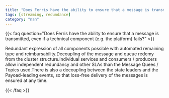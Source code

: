 ```yaml
---
title: "Does Ferris have the ability to ensure that a message is transmitted, even if a technical component (e.g. the platform) fails?"
tags: [streaming, redundance]
category: "nan"
---
```


<!-- QUESTION -->

{{< faq question="Does Ferris have the ability to ensure that a message is transmitted, even if a technical component (e.g. the platform) fails?" >}}

<!-- ANSWER -->

Redundant expression of all components possible with automated remaining type and reimbursability.Decoupling of the message and queue redemy from the cluster structure.Individual services and consumers / producers allow independent redundancy and other SLAs than the Message Quees / Topics used.There is also a decoupling between the state leaders and the Payoad-leading events, so that loss-free delivery of the messages is ensured at any time.

{{< /faq >}}
